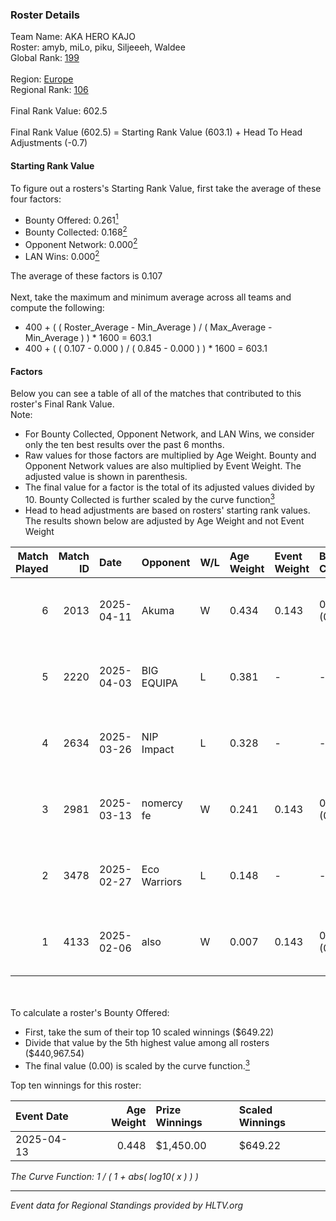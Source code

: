 ### Roster Details<br />
Team Name: AKA HERO KAJO<br />
Roster: amyb, miLo, piku, Siljeeeh, Waldee<br />
Global Rank: [199](../../standings_global_2025_08_04.md)<br />
<br />
Region: [Europe]( ../../standings_europe_2025_08_04.md)<br />
Regional Rank: [106]( ../../standings_europe_2025_08_04.md)<br />
<br />
Final Rank Value:  602.5<br />
<br />
Final Rank Value (602.5) = Starting Rank Value (603.1) + Head To Head Adjustments (-0.7)<br />

#### Starting Rank Value<br />
To figure out a rosters's Starting Rank Value, first take the average of these four factors:<br />
- Bounty Offered: 0.261[<sup>1</sup>](#table2)
- Bounty Collected: 0.168[<sup>2</sup>](#table1)
- Opponent Network: 0.000[<sup>2</sup>](#table1)
- LAN Wins: 0.000[<sup>2</sup>](#table1)

The average of these factors is 0.107<br />
<br />
Next, take the maximum and minimum average across all teams and compute the following:<br />
- 400 + ( ( Roster_Average - Min_Average ) / ( Max_Average - Min_Average ) ) * 1600 = 603.1
- 400 + ( ( 0.107 - 0.000 ) / ( 0.845 - 0.000 ) ) * 1600 = 603.1


#### Factors<br />
Below you can see a table of all of the matches that contributed to this roster's Final Rank Value.<br />
Note:<br />

- For Bounty Collected, Opponent Network, and LAN Wins, we consider only the ten best results over the past 6 months.
- Raw values for those factors are multiplied by Age Weight. Bounty and Opponent Network values are also multiplied by Event Weight. The adjusted value is shown in parenthesis.
- The final value for a factor is the total of its adjusted values divided by 10. Bounty Collected is further scaled by the curve function[<sup>3</sup>](#curveFunction)
- Head to head adjustments are based on rosters' starting rank values. The results shown below are adjusted by Age Weight and not Event Weight
<span id="table1"></span><br />


| Match Played | Match ID | Date       | Opponent     | W/L | Age Weight | Event Weight | Bounty Collected | Opponent Network | LAN Wins  | H2H Adj. | Roster                             |
| -: | -: | :- | :- | :- | :- | :- | :- | :- | :- | -: | :- |
|            6 |     2013 | 2025-04-11 | Akuma        | W   | 0.434      | 0.143        | 0.001 (0.000)    | 0.009 (0.001)    | 0 (0.000) |     6.58 | amyb, miLo, piku, Siljeeeh, Waldee |
|            5 |     2220 | 2025-04-03 | BIG EQUIPA   | L   | 0.381      | -            | -                | -                | -         |    -5.62 | amyb, miLo, piku, Siljeeeh, Waldee |
|            4 |     2634 | 2025-03-26 | NIP Impact   | L   | 0.328      | -            | -                | -                | -         |    -2.42 | amyb, miLo, piku, Siljeeeh, Waldee |
|            3 |     2981 | 2025-03-13 | nomercy fe   | W   | 0.241      | 0.143        | 0.001 (0.000)    | 0.000 (0.000)    | 0 (0.000) |     2.90 | amyb, miLo, piku, Siljeeeh, Waldee |
|            2 |     3478 | 2025-02-27 | Eco Warriors | L   | 0.148      | -            | -                | -                | -         |    -2.15 | amyb, miLo, piku, Siljeeeh, Waldee |
|            1 |     4133 | 2025-02-06 | also         | W   | 0.007      | 0.143        | 0.000 (0.000)    | 0.000 (0.000)    | 0 (0.000) |     0.05 | amyb, miLo, piku, Siljeeeh, Waldee |

<br />
<span id="table2"></span><br />
To calculate a roster's Bounty Offered:<br />

- First, take the sum of their top 10 scaled winnings ($649.22)
- Divide that value by the 5th highest value among all rosters ($440,967.54)
- The final value (0.00) is scaled by the curve function.[<sup>3</sup>](#curveFunction)

Top ten winnings for this roster:<br />

| Event Date | Age Weight | Prize Winnings | Scaled Winnings |
| :- | -: | :- | :- |
| 2025-04-13 |      0.448 | $1,450.00      | $649.22         |


<span id="curveFunction"></span>_The Curve Function: 1 / ( 1 + abs( log10( x ) ) )_<br />

---
_Event data for Regional Standings provided by HLTV.org_<br />
